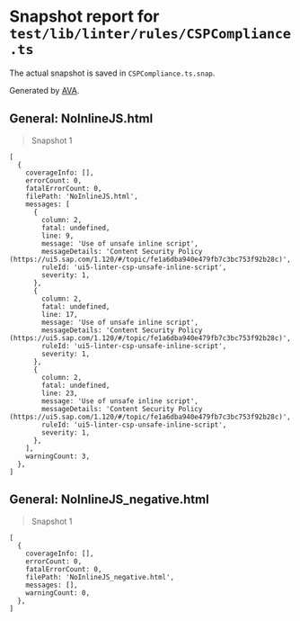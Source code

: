# Snapshot report for `test/lib/linter/rules/CSPCompliance.ts`

The actual snapshot is saved in `CSPCompliance.ts.snap`.

Generated by [AVA](https://avajs.dev).

## General: NoInlineJS.html

> Snapshot 1

    [
      {
        coverageInfo: [],
        errorCount: 0,
        fatalErrorCount: 0,
        filePath: 'NoInlineJS.html',
        messages: [
          {
            column: 2,
            fatal: undefined,
            line: 9,
            message: 'Use of unsafe inline script',
            messageDetails: 'Content Security Policy (https://ui5.sap.com/1.120/#/topic/fe1a6dba940e479fb7c3bc753f92b28c)',
            ruleId: 'ui5-linter-csp-unsafe-inline-script',
            severity: 1,
          },
          {
            column: 2,
            fatal: undefined,
            line: 17,
            message: 'Use of unsafe inline script',
            messageDetails: 'Content Security Policy (https://ui5.sap.com/1.120/#/topic/fe1a6dba940e479fb7c3bc753f92b28c)',
            ruleId: 'ui5-linter-csp-unsafe-inline-script',
            severity: 1,
          },
          {
            column: 2,
            fatal: undefined,
            line: 23,
            message: 'Use of unsafe inline script',
            messageDetails: 'Content Security Policy (https://ui5.sap.com/1.120/#/topic/fe1a6dba940e479fb7c3bc753f92b28c)',
            ruleId: 'ui5-linter-csp-unsafe-inline-script',
            severity: 1,
          },
        ],
        warningCount: 3,
      },
    ]

## General: NoInlineJS_negative.html

> Snapshot 1

    [
      {
        coverageInfo: [],
        errorCount: 0,
        fatalErrorCount: 0,
        filePath: 'NoInlineJS_negative.html',
        messages: [],
        warningCount: 0,
      },
    ]
